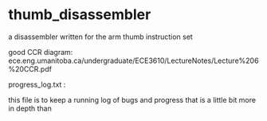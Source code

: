 # thumb_disassembler
a disassembler written for the arm thumb instruction set

good CCR diagram:
ece.eng.umanitoba.ca/undergraduate/ECE3610/LectureNotes/Lecture%206%20CCR.pdf

progress_log.txt :

this file is to keep a running log of bugs and progress that is a little bit more in depth than
